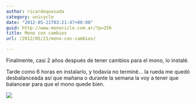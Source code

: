 ```yaml
---
author: ricardoquesada
category: unicycle
date: "2012-05-21T03:21:47+00:00"
guid: http://www.monociclo.com.ar/?p=256
title: Mono con cambios
url: /2012/05/21/mono-con-cambios/

---
```

Finalmente, casi 2 años después de tener cambios para el mono, lo instalé.

Tarde como 6 horas en instalarlo, y todavía no terminé...
la rueda me quedó desbalanceada así que mañana o durante la semana la voy a tener que balancear para que el mono quede bien.

![](/images/mono-con-cambios.jpg)
